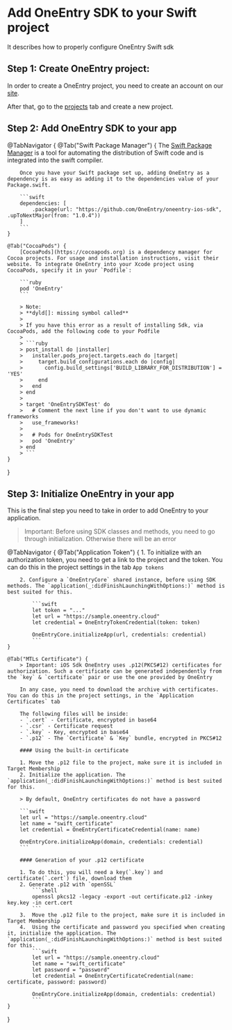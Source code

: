 # Add OneEntry SDK to your Swift project

It describes how to properly configure OneEntry Swift sdk

## Step 1: Create OneEntry project:
In order to create a OneEntry project, you need to create an account on our [site](https://account.oneentry.cloud/).

After that, go to the [projects](https://account.oneentry.cloud/projects) tab and create a new project.

## Step 2: Add OneEntry SDK to your app

@TabNavigator {
    @Tab("Swift Package Manager") {
        The [Swift Package Manager](https://www.swift.org/package-manager/) is a tool for automating the distribution of Swift code and is integrated into the swift compiler.

        Once you have your Swift package set up, adding OneEntry as a dependency is as easy as adding it to the dependencies value of your Package.swift.

        ```swift
        dependencies: [
            .package(url: "https://github.com/OneEntry/oneentry-ios-sdk", .upToNextMajor(from: "1.0.4"))
        ]
        ```
    }

    @Tab("CocoaPods") {
        [CocoaPods](https://cocoapods.org) is a dependency manager for Cocoa projects. For usage and installation instructions, visit their website. To integrate OneEntry into your Xcode project using CocoaPods, specify it in your `Podfile`:

        ```ruby
        pod 'OneEntry'
        ```

        > Note: 
        > **dyld[]: missing symbol called**
        > 
        > If you have this error as a result of installing Sdk, via CocoaPods, add the following code to your Podfile
        > 
        > ```ruby
        > post_install do |installer|
        >   installer.pods_project.targets.each do |target|
        >     target.build_configurations.each do |config|
        >       config.build_settings['BUILD_LIBRARY_FOR_DISTRIBUTION'] = 'YES'
        >     end
        >   end
        > end
        > 
        > target 'OneEntrySDKTest' do
        >   # Comment the next line if you don't want to use dynamic frameworks
        >   use_frameworks!
        > 
        >   # Pods for OneEntrySDKTest
        >   pod 'OneEntry'
        > end
        > ```
    }
}

## Step 3: Initialize OneEntry in your app

This is the final step you need to take in order to add OneEntry to your application.

> Important:
> Before using SDK classes and methods, you need to go through initialization.
> Otherwise there will be an error

@TabNavigator {
    @Tab("Application Token") {
        1. To initialize with an authorization token, you need to get a link to the project and the token. You can do this in the project settings in the tab `App tokens`

        2. Configure a `OneEntryCore` shared instance, before using SDK methods. The `application(_:didFinishLaunchingWithOptions:)` method is best suited for this.

            ```swift
            let token = "..."
            let url = "https://sample.oneentry.cloud"
            let credential = OneEntryTokenCredential(token: token)

            OneEntryCore.initializeApp(url, credentials: credential)
            ```
    }

    @Tab("MTLs Certificate") {
        > Important: iOS Sdk OneEntry uses .p12(PKCS#12) certificates for authorization. Such a certificate can be generated independently from the `key` & `certificate` pair or use the one provided by OneEntry

        In any case, you need to download the archive with certificates. You can do this in the project settings, in the `Application Certificates` tab

        The following files will be inside:
        - `.cert` - Certificate, encrypted in base64
        - `.csr` - Certificate request
        - `.key` - Key, encrypted in base64
        - `.p12` - The `Certificate` & `Key` bundle, encrypted in PKCS#12

        #### Using the built-in certificate

        1. Move the .p12 file to the project, make sure it is included in Target Membership
        2. Initialize the application. The `application(_:didFinishLaunchingWithOptions:)` method is best suited for this.

        > By default, OneEntry certificates do not have a password
           
        ```swift
        let url = "https://sample.oneentry.cloud"
        let name = "swift_certificate"
        let credential = OneEntryCertificateCredential(name: name)

        OneEntryCore.initializeApp(domain, credentials: credential)
        ```

        #### Generation of your .p12 certificate

        1. To do this, you will need a key(`.key`) and certificate(`.cert`) file, download them
        2. Generate .p12 with `openSSL`
            ```shell
            openssl pkcs12 -legacy -export -out certificate.p12 -inkey key.key -in cert.cert
            ```
        3.  Move the .p12 file to the project, make sure it is included in Target Membership
        4.  Using the certificate and password you specified when creating it, initialize the application. The `application(_:didFinishLaunchingWithOptions:)` method is best suited for this.
            ```swift
            let url = "https://sample.oneentry.cloud"
            let name = "swift_certificate"
            let password = "password"
            let credential = OneEntryCertificateCredential(name: certificate, password: password)

            OneEntryCore.initializeApp(domain, credentials: credential)
            ```
    }
}
